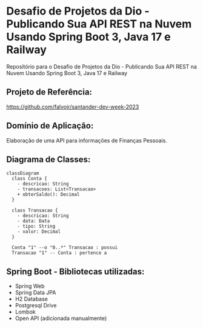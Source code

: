 # Desafio de Projetos da Dio - Publicando Sua API REST na Nuvem Usando Spring Boot 3, Java 17 e Railway
Reposítório para o Desafio de Projetos da Dio - Publicando Sua API REST na Nuvem Usando Spring Boot 3, Java 17 e Railway

## Projeto de Referência:
https://github.com/falvojr/santander-dev-week-2023

## Domínio de Aplicação:
Elaboração de uma API para informações de Finanças Pessoais.

## Diagrama de Classes:
```mermaid
classDiagram
  class Conta {
    - descricao: String
    - transacoes: List<Transacao>
    + obterSaldo(): Decimal
  }
  
  class Transacao {
    - descricao: String
    - data: Data
    - tipo: String
    - valor: Decimal
  }

  Conta "1" --o "0..*" Transacao : possui
  Transacao "1" -- Conta : pertence a
```

## Spring Boot - Bibliotecas utilizadas:
- Spring Web
- Spring Data JPA
- H2 Database
- Postgresql Drive
- Lombok
- Open API (adicionada manualmente)
